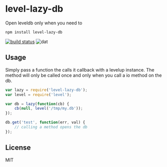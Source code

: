 # level-lazy-db

Open leveldb only when you need to

	npm install level-lazy-db

[![build status](http://img.shields.io/travis/mafintosh/level-filesystem.svg?style=flat)](http://travis-ci.org/mafintosh/level-lazy-db)
![dat](http://img.shields.io/badge/Development%20sponsored%20by-dat-green.svg?style=flat)

## Usage

Simply pass a function the calls it callback with a levelup instance.
The method will only be called once and only when you call a io method on the db.

``` js
var lazy = require('level-lazy-db');
var level = require('level');

var db = lazy(function(cb) {
	cb(null, level('/tmp/my.db'));
});

db.get('test', function(err, val) {
	// calling a method opens the db
});

```

## License

MIT
